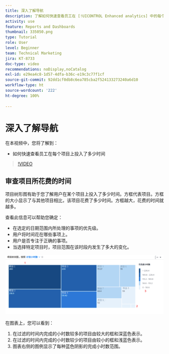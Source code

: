 ```yaml
---
title: 深入了解导航
description: 了解如何快速查看员工在 [!UICONTROL Enhanced analytics] 中的每个项目上投入了多少时间。
activity: use
feature: Reports and Dashboards
thumbnail: 335050.png
type: Tutorial
role: User
level: Beginner
team: Technical Marketing
jira: KT-8733
doc-type: video
recommendations: noDisplay,noCatalog
exl-id: e29ea4c8-1d57-4dfa-b36c-e19c3c77f1cf
source-git-commit: 92dd1cf0db8c6ea785cba2f524133273240a6d10
workflow-type: ht
source-wordcount: '222'
ht-degree: 100%

---
```


# 深入了解导航

在本视频中，您将了解到：

* 如何快速查看员工在每个项目上投入了多少时间

>[!VIDEO](https://video.tv.adobe.com/v/335050/?quality=12&learn=on)

## 审查项目所花费的时间

项目树形图有助于您了解用户在某个项目上投入了多少时间。方框代表项目。方框的大小显示了与其他项目相比，该项目花费了多少时间。方框越大，花费的时间就越多。

查看此信息可以帮助您确定：

* 在选定的日期范围内所处理的事项的优先级。
* 用户将时间花在哪些事项上。
* 用户是否专注于正确的事项。
* 当选择特定项目时，项目范围在该时段内发生了多大的变化。

![显示项目树形图的图像，其中包含下面项目符号中描述的区域的数字](assets/section-2-7.png)

在图表上，您可以看到：

1. 在过滤的时间内完成的小时数较多的项目由较大的框和深蓝色表示。
1. 在过滤的时间内完成的小时数较少的项目由较小的框和浅蓝色表示。
1. 图表右侧的图例显示了每种蓝色阴影的完成小时数范围。
